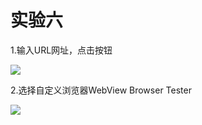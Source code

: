 # 实验六

1.输入URL网址，点击按钮

![](https://i.loli.net/2018/06/04/5b154d316e0f3.jpg)

2.选择自定义浏览器WebView Browser Tester

![](https://i.loli.net/2018/06/04/5b154e3f1fbe8.jpg)
